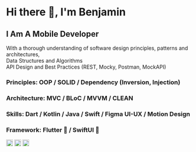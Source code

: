 # Hi there 👋, I'm Benjamin
## I Am A Mobile Developer <br>
With a thorough understanding of software design principles, patterns and architectures, <br>
Data Structures and Algorithms  <br>
API Design and Best Practices (REST, Mocky, Postman, MockAPI) <br>

### Principles: OOP / SOLID / Dependency (Inversion, Injection)
### Architecture: MVC / BLoC / MVVM / CLEAN
### Skills: Dart / Kotlin / Java / Swift / Figma UI-UX / Motion Design
### Framework: Flutter 💙 / SwiftUI 🧡
[<img src='https://cdn.jsdelivr.net/npm/simple-icons@3.0.1/icons/github.svg' alt='github' height='18'>](https://github.com/proqrammer)    [<img src='https://cdn.jsdelivr.net/npm/simple-icons@3.0.1/icons/twitter.svg' alt='twitter' height='18'>](https://twitter.com/proqrammer)    [<img src='https://cdn.jsdelivr.net/npm/simple-icons@3.0.1/icons/icloud.svg' alt='website' height='18'>](https://proqrammer.tech)  
